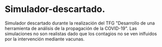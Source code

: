 # Simulador-descartado.
Simulador descartado durante la realización del TFG "Desarrollo de una herramienta de análisis de la propagación de la COVID-19". Las simulaciones no son realistas dado que los contagios no se ven inlfuidos por la intervención mediante vacunas.
